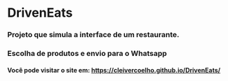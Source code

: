 # DrivenEats

### Projeto que simula a interface de um restaurante. 
### Escolha de produtos e envio para o Whatsapp
#### Você pode visitar o site em: https://cleivercoelho.github.io/DrivenEats/
